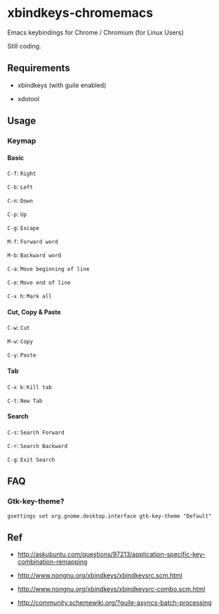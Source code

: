 # xbindkeys-chromemacs

Emacs keybindings for Chrome / Chromium (for Linux Users)

Still coding.

## Requirements

- xbindkeys (with guile enabled)

- xdotool

## Usage

### Keymap

#### Basic

`C-f`: `Right`

`C-b`: `Left`

`C-n`: `Down`

`C-p`: `Up`

`C-g`: `Escape`

`M-f`: `Forward word`

`M-b`: `Backward word`

`C-a`: `Move beginning of line`

`C-e`: `Move end of line`

`C-x h`: `Mark all`

#### Cut, Copy & Paste

`C-w`: `Cut`

`M-w`: `Copy`

`C-y`: `Paste`

#### Tab

`C-x k`: `Kill tab`

`C-t`: `New Tab`

#### Search

`C-s`: `Search Forward`

`C-r`: `Search Backward`

`C-g`: `Exit Search`

## FAQ

### Gtk-key-theme?

`gsettings set org.gnome.desktop.interface gtk-key-theme "Default"`

## Ref

- http://askubuntu.com/questions/97213/application-specific-key-combination-remapping

- http://www.nongnu.org/xbindkeys/xbindkeysrc.scm.html

- http://www.nongnu.org/xbindkeys/xbindkeysrc-combo.scm.html

- http://community.schemewiki.org/?guile-asyncs-batch-processing
